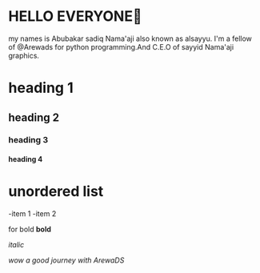 # HELLO EVERYONE👋
 my names is Abubakar sadiq Nama'aji also known as alsayyu.
I'm a fellow of @Arewads for python programming.And C.E.O of sayyid Nama'aji graphics.

# heading 1
## heading 2
### heading 3
#### heading 4

# unordered list 
  -item 1
  -item 2

for bold
__bold__

_italic_

_wow a good journey with ArewaDS_

<!---
AlsayyuNamaaji1/AlsayyuNamaaji1 is a ✨ special ✨ repository because its `README.md` (this file) appears on your GitHub profile.
You can click the Preview link to take a look at your changes.
--->
